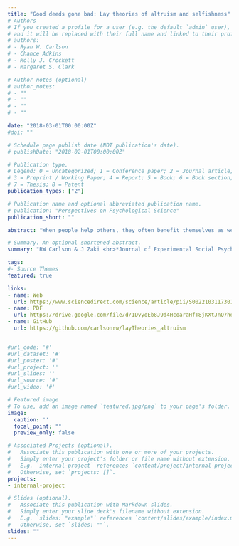 ```yaml
---
title: "Good deeds gone bad: Lay theories of altruism and selfishness"
# Authors
# If you created a profile for a user (e.g. the default `admin` user), write the username (folder name) here 
# and it will be replaced with their full name and linked to their profile.
# authors:
# - Ryan W. Carlson
# - Chance Adkins
# - Molly J. Crockett
# - Margaret S. Clark

# Author notes (optional)
# author_notes:
# - ""
# - ""
# - ""
# - ""

date: "2018-03-01T00:00:00Z"
#doi: ""

# Schedule page publish date (NOT publication's date).
# publishDate: "2018-02-01T00:00:00Z"

# Publication type.
# Legend: 0 = Uncategorized; 1 = Conference paper; 2 = Journal article;
# 3 = Preprint / Working Paper; 4 = Report; 5 = Book; 6 = Book section;
# 7 = Thesis; 8 = Patent
publication_types: ["2"]

# Publication name and optional abbreviated publication name.
# publication: "Perspectives on Psychological Science"
publication_short: ""

abstract: "When people help others, they often benefit themselves as well. Do these benefits disqualify prosocial acts from being truly altruistic? Scientists and philosophers have long debated this question, but few have considered laypeople's beliefs about altruism. Here, we examine such lay theories surrounding altruism. Across two studies, observers read about agents who behaved prosocially. In some cases, agents benefitted materially, socially, or emotionally from their actions (self-oriented consequences); in other cases, they acted in order to accrue these benefits (self-oriented motives). Observers “penalized” actions that produced self-oriented consequences – rating them as less altruistic than actions involving no such benefit – unless these benefits were emotional. When agents' actions involved self-oriented motives, observers penalized them more harshly, viewing their behavior as more selfish than even clearly non-prosocial acts. These data suggest that lay theories distinguish between motives for, and “side effects” of, prosocial actions, converging with recent psychological theories of altruism."

# Summary. An optional shortened abstract.
summary: "RW Carlson & J Zaki <br>*Journal of Experimental Social Psychology* "

tags:
#- Source Themes
featured: true

links:
- name: Web 
  url: https://www.sciencedirect.com/science/article/pii/S0022103117301701
- name: PDF
  url: https://drive.google.com/file/d/1DvyoEb8J9d4HcoaraHfT8jKXtJnQ7hdZ/view?usp=sharing
- name: GitHub
  url: https://github.com/carlsonrw/layTheories_altruism


#url_code: '#'
#url_dataset: '#'
#url_poster: '#'
#url_project: ''
#url_slides: ''
#url_source: '#'
#url_video: '#'

# Featured image
# To use, add an image named `featured.jpg/png` to your page's folder. 
image:
  caption: ''
  focal_point: ""
  preview_only: false

# Associated Projects (optional).
#   Associate this publication with one or more of your projects.
#   Simply enter your project's folder or file name without extension.
#   E.g. `internal-project` references `content/project/internal-project/index.md`.
#   Otherwise, set `projects: []`.
projects:
- internal-project

# Slides (optional).
#   Associate this publication with Markdown slides.
#   Simply enter your slide deck's filename without extension.
#   E.g. `slides: "example"` references `content/slides/example/index.md`.
#   Otherwise, set `slides: ""`.
slides: ""
---
```



